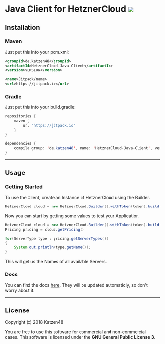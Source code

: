 # Java Client for HetznerCloud [![](https://jitpack.io/v/Katzen48/HetznerCloud-Java-Client.svg)](https://jitpack.io/#Katzen48/HetznerCloud-Java-Client)
## **Installation**
### **Maven**
Just put this into your pom.xml:
```xml
<groupId>de.katzen48</groupId>
<artifactId>HetznerCloud-Java-Client</artifactId>
<version>VERSION</version>
  
<name>Jitpack/name>
<url>https://jitpack.io</url>
```
### **Gradle**
Just put this into your build.gradle:
```java
repositories {
	maven {
		url "https://jitpack.io"
	}
}

dependencies {
	compile group: 'de.katzen48', name: 'HetznerCloud-Java-Client', version: 'VERSION'
}
```
----------
## **Usage**

### **Getting Started**
To use the Client, create an Instance of HetznerCloud using the Builder.
```java
HetznerCloud cloud = new HetznerCloud.Builder().withToken(token).build();
```

Now you can start by getting some values to test your Application.
```java
HetznerCloud cloud = new HetznerCloud.Builder().withToken(token).build();
Pricing pricing = cloud.getPricing()

for(ServerType type : pricing.getServerTypes())
{
	System.out.println(type.getName());
}
```
This will get us the Names of all available Servers.


### **Docs**
You can find the docs [here](https://jitpack.io/com/github/katzen48/HetznerCloud-Java-Client/master-SNAPSHOT/javadoc/).
They will be updated automaticly, so don't worry about it.

----------
## License
Copyright (c) 2018 Katzen48

You are free to use this software for commercial and non-commercial cases. 
This software is licensed under the **GNU General Public License 3**.